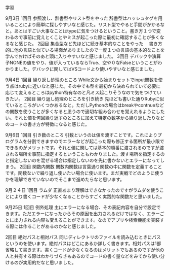 学習

9月3日
1回目
参照渡し、辞書型やリスト型をやった
 辞書型はハッシュタグを用いることにより簡単に探しやすいなと感じた。リスト型でやると手間がかかるなと。あとはすごい大事なことはtypeに気をつけるということ。書き方１つで変わるので事前に覚えとくことやミスが起こった際に最初に確認することが多くなるなと感じた。
2回目
集合型など先ほどに続き基本的なことをやった
　書き方的に他の言語と似ている場面がありましたので一度１つの言語の基本的なことを学んでおけばそのあと頭に入りやすいなと感じました。
3回目
デバックや演算子NONEの値をやり、値が入っているならTrue、空や０なFalseということがわかりました。デバックに関してはVSコードより使いやすいなと感じました。

9月4日
1回目
繰り返し処理のところ
While文から始まりセットでinput関数を使う点はrubyに近いなと感じた。その中でも型を最初から決められていて必要に応じて変えるところはpython特有なのと凡ミス起こりそうなので気をつけていきたい。
2回目
繰り返し処理のところを引き続き
先ほども書いた通りRubyに似ているところがいくつかあるなと。ただしPythonの場合はbreakやcontnueなどの関数を使うことが多くなると思うので適切な組み合わせを覚えれるようにしたい。それと値を何回繰り返すのところに加えて特定の数字から繰り返したりなどのコードの書き方が特徴になると感じた。

9月6日
1回目
引き数のところ
引数というのは値を渡すことです。これによりプログラムを分割できますのでエラーなどが起こった際も修正する箇所が最小限でできるのがメリットです。それと値に関しては基本的順番に渡されるのですが渡される場所を事前に指定するということもわかりました。渡す場所を指定するのと指定しないのを混ぜる場合は指定しないのを先に書かないとエラーになってしまう。
2回目
関数内関数
関数内関数は言葉通り関数の中に関数を定義することです。関数ないで繰り返し使いたい場合に使います。まだ実戦でどのように使うかを理解できていないのでそこまで進めたらなと思います。

9月２４日
1回目
ラムダ
正直あまり理解はできなかったのですがラムダを使うことにより書くコードが少なくなることからすごく実践的な関数だと思いました。

9月25日
1回目
例外処理
主にエラーになる場合、その表記内容を自分で設定できます。ただエラーになったからその原因を出力されるだけではなく、エラーごとに出力される内容も変えることができます。なのでアプリや検索機能を実装する際には作ることがあるのかなと感じました。

2回目
絶対パスと相対パス
同じディレクトリのファイルを読み込むときにパスというのを使います。絶対パスはどこにあるか詳しく書きます。相対パスは1部省略して書きます。書くコードが少なくなるのはメリットでもあるのですが他の人と共有する際はわかりづらさもあるのでコードの書く量などをみてから使い分けるのが実用的だなと思いました。

